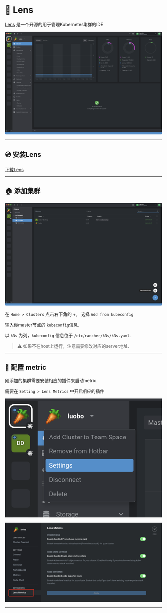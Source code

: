# 🔭 Lens

[Lens](https://k8slens.dev) 是一个开源的用于管理Kubernetes集群的IDE

![Lens](img/lens01.png)

---

## 💿 安装Lens

[下载Lens](https://k8slens.dev)

---

## 🏠 添加集群

![Lens](img/lens02.png)

在 ```Home > Clusters``` 点击右下角的 +， 选择 ```Add from kubeconfig```

输入你master节点的 ```kubeconfig```信息.

以 ```k3s``` 为列，```kubeconfig``` 信息位于 ```/etc/rancher/k3s/k3s.yaml```.

> ⚠️ 如果不在host上运行，注意需要修改对应的server地址.

---

## 📃 配置 metric

刚添加的集群需要安装相应的插件来启动metric.

需要在 ```Setting > Lens Metrics``` 中开启相应的插件

![Lens](img/lens03.png)

![Lens](img/lens04.png)

---
